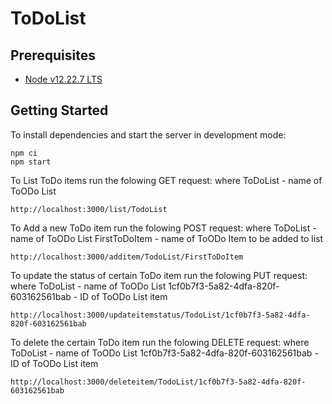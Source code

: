 # ToDoList

## Prerequisites

* [Node v12.22.7 LTS](https://nodejs.org/download/release/latest-v12.x/)

## Getting Started

To install dependencies and start the server in development mode:

```
npm ci
npm start
```

To List ToDo items run the folowing GET request:
where
ToDoList - name of ToODo List
```
http://localhost:3000/list/TodoList
```

To Add a new ToDo item run the folowing POST request:
where
ToDoList - name of ToODo List
FirstToDoItem - name of ToODo Item to be added to list
```
http://localhost:3000/additem/TodoList/FirstToDoItem
```

To update the status of certain ToDo item run the folowing PUT request:
where
ToDoList - name of ToODo List
1cf0b7f3-5a82-4dfa-820f-603162561bab - ID of ToODo List item
```
http://localhost:3000/updateitemstatus/TodoList/1cf0b7f3-5a82-4dfa-820f-603162561bab
```

To delete the certain ToDo item run the folowing DELETE request:
where
ToDoList - name of ToODo List
1cf0b7f3-5a82-4dfa-820f-603162561bab - ID of ToODo List item
```
http://localhost:3000/deleteitem/TodoList/1cf0b7f3-5a82-4dfa-820f-603162561bab
```